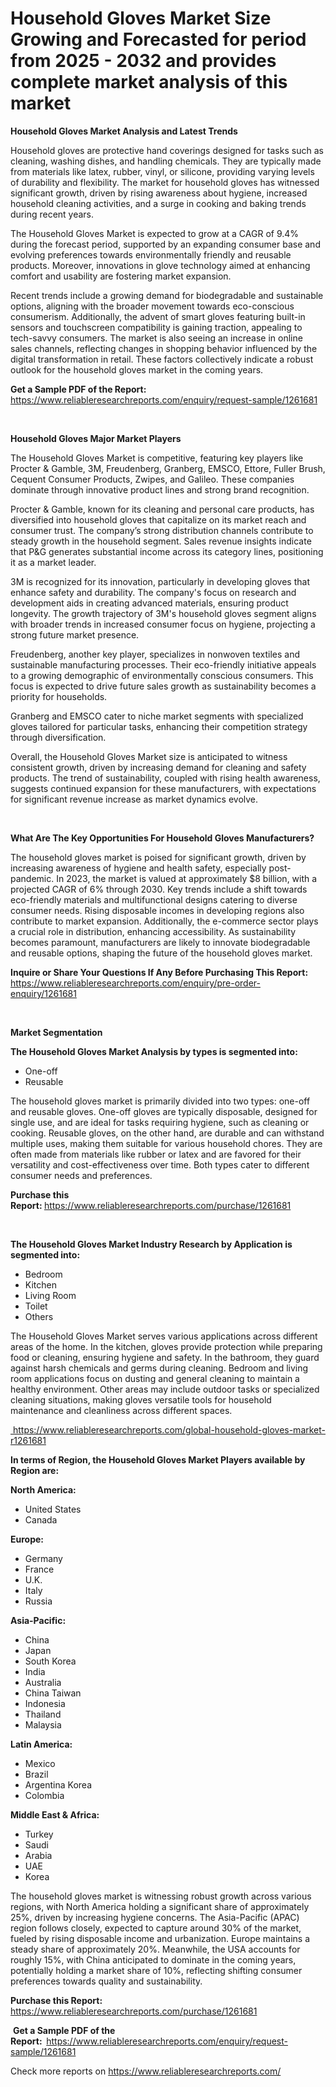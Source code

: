 <p><h1>Household Gloves Market Size Growing and Forecasted for period from 2025 - 2032 and provides complete market analysis of this market</h1></p><p><strong>Household Gloves Market Analysis and Latest Trends</strong></p>
<p><p>Household gloves are protective hand coverings designed for tasks such as cleaning, washing dishes, and handling chemicals. They are typically made from materials like latex, rubber, vinyl, or silicone, providing varying levels of durability and flexibility. The market for household gloves has witnessed significant growth, driven by rising awareness about hygiene, increased household cleaning activities, and a surge in cooking and baking trends during recent years.</p><p>The Household Gloves Market is expected to grow at a CAGR of 9.4% during the forecast period, supported by an expanding consumer base and evolving preferences towards environmentally friendly and reusable products. Moreover, innovations in glove technology aimed at enhancing comfort and usability are fostering market expansion. </p><p>Recent trends include a growing demand for biodegradable and sustainable options, aligning with the broader movement towards eco-conscious consumerism. Additionally, the advent of smart gloves featuring built-in sensors and touchscreen compatibility is gaining traction, appealing to tech-savvy consumers. The market is also seeing an increase in online sales channels, reflecting changes in shopping behavior influenced by the digital transformation in retail. These factors collectively indicate a robust outlook for the household gloves market in the coming years.</p></p>
<p><strong>Get a Sample PDF of the Report:&nbsp;</strong> <a href="https://www.reliableresearchreports.com/enquiry/request-sample/1261681?utm_campaign=2794&utm_medium=2&utm_source=Github&utm_content=ia&utm_term=04042025&utm_id=household-gloves">https://www.reliableresearchreports.com/enquiry/request-sample/1261681</a></p>
<p>&nbsp;</p>
<p><strong>Household Gloves Major Market Players</strong></p>
<p><p>The Household Gloves Market is competitive, featuring key players like Procter & Gamble, 3M, Freudenberg, Granberg, EMSCO, Ettore, Fuller Brush, Cequent Consumer Products, Zwipes, and Galileo. These companies dominate through innovative product lines and strong brand recognition.</p><p>Procter & Gamble, known for its cleaning and personal care products, has diversified into household gloves that capitalize on its market reach and consumer trust. The company’s strong distribution channels contribute to steady growth in the household segment. Sales revenue insights indicate that P&G generates substantial income across its category lines, positioning it as a market leader.</p><p>3M is recognized for its innovation, particularly in developing gloves that enhance safety and durability. The company's focus on research and development aids in creating advanced materials, ensuring product longevity. The growth trajectory of 3M's household gloves segment aligns with broader trends in increased consumer focus on hygiene, projecting a strong future market presence.</p><p>Freudenberg, another key player, specializes in nonwoven textiles and sustainable manufacturing processes. Their eco-friendly initiative appeals to a growing demographic of environmentally conscious consumers. This focus is expected to drive future sales growth as sustainability becomes a priority for households.</p><p>Granberg and EMSCO cater to niche market segments with specialized gloves tailored for particular tasks, enhancing their competition strategy through diversification.</p><p>Overall, the Household Gloves Market size is anticipated to witness consistent growth, driven by increasing demand for cleaning and safety products. The trend of sustainability, coupled with rising health awareness, suggests continued expansion for these manufacturers, with expectations for significant revenue increase as market dynamics evolve.</p></p>
<p>&nbsp;</p>
<p><strong>What Are The Key Opportunities For Household Gloves Manufacturers?</strong></p>
<p><p>The household gloves market is poised for significant growth, driven by increasing awareness of hygiene and health safety, especially post-pandemic. In 2023, the market is valued at approximately $8 billion, with a projected CAGR of 6% through 2030. Key trends include a shift towards eco-friendly materials and multifunctional designs catering to diverse consumer needs. Rising disposable incomes in developing regions also contribute to market expansion. Additionally, the e-commerce sector plays a crucial role in distribution, enhancing accessibility. As sustainability becomes paramount, manufacturers are likely to innovate biodegradable and reusable options, shaping the future of the household gloves market.</p></p>
<p><strong>Inquire or Share Your Questions If Any Before Purchasing This Report:</strong> <a href="https://www.reliableresearchreports.com/enquiry/pre-order-enquiry/1261681?utm_campaign=2794&utm_medium=2&utm_source=Github&utm_content=ia&utm_term=04042025&utm_id=household-gloves">https://www.reliableresearchreports.com/enquiry/pre-order-enquiry/1261681</a></p>
<p>&nbsp;</p>
<p><strong>Market Segmentation</strong></p>
<p><strong>The Household Gloves Market Analysis by types is segmented into:</strong></p>
<p><ul><li>One-off</li><li>Reusable</li></ul></p>
<p><p>The household gloves market is primarily divided into two types: one-off and reusable gloves. One-off gloves are typically disposable, designed for single use, and are ideal for tasks requiring hygiene, such as cleaning or cooking. Reusable gloves, on the other hand, are durable and can withstand multiple uses, making them suitable for various household chores. They are often made from materials like rubber or latex and are favored for their versatility and cost-effectiveness over time. Both types cater to different consumer needs and preferences.</p></p>
<p><strong>Purchase this Report:&nbsp;</strong><a href="https://www.reliableresearchreports.com/purchase/1261681?utm_campaign=2794&utm_medium=2&utm_source=Github&utm_content=ia&utm_term=04042025&utm_id=household-gloves">https://www.reliableresearchreports.com/purchase/1261681</a></p>
<p>&nbsp;</p>
<p><strong>The Household Gloves Market Industry Research by Application is segmented into:</strong></p>
<p><ul><li>Bedroom</li><li>Kitchen</li><li>Living Room</li><li>Toilet</li><li>Others</li></ul></p>
<p><p>The Household Gloves Market serves various applications across different areas of the home. In the kitchen, gloves provide protection while preparing food or cleaning, ensuring hygiene and safety. In the bathroom, they guard against harsh chemicals and germs during cleaning. Bedroom and living room applications focus on dusting and general cleaning to maintain a healthy environment. Other areas may include outdoor tasks or specialized cleaning situations, making gloves versatile tools for household maintenance and cleanliness across different spaces.</p></p>
<p><a href="https://www.reliableresearchreports.com/global-household-gloves-market-r1261681?utm_campaign=2794&utm_medium=2&utm_source=Github&utm_content=ia&utm_term=04042025&utm_id=household-gloves">&nbsp;https://www.reliableresearchreports.com/global-household-gloves-market-r1261681</a></p>
<p><strong>In terms of Region, the Household Gloves Market Players available by Region are:</strong></p>
<p>
    <p> <strong> North America: </strong>
        <ul>
            <li>United States</li>
            <li>Canada</li>
        </ul>
        </p> 
    <p> <strong> Europe: </strong>
        <ul>
            <li>Germany</li>
            <li>France</li>
            <li>U.K.</li>
            <li>Italy</li>
            <li>Russia</li>
        </ul>
        </p> 
    <p> <strong> Asia-Pacific: </strong>
        <ul>
            <li>China</li>
            <li>Japan</li>
            <li>South Korea</li>
            <li>India</li>
            <li>Australia</li>
            <li>China Taiwan</li>
            <li>Indonesia</li>
            <li>Thailand</li>
            <li>Malaysia</li>
        </ul>
        </p> 
    <p> <strong> Latin America: </strong>
        <ul>
            <li>Mexico</li>
            <li>Brazil</li>
            <li>Argentina Korea</li>
            <li>Colombia</li>
        </ul>
        </p> 
    <p> <strong> Middle East & Africa: </strong>
        <ul>
            <li>Turkey</li>
            <li>Saudi</li>
            <li>Arabia</li>
            <li>UAE</li>
            <li>Korea</li>
        </ul>
    </p>
    </p>
<p><p>The household gloves market is witnessing robust growth across various regions, with North America holding a significant share of approximately 25%, driven by increasing hygiene concerns. The Asia-Pacific (APAC) region follows closely, expected to capture around 30% of the market, fueled by rising disposable income and urbanization. Europe maintains a steady share of approximately 20%. Meanwhile, the USA accounts for roughly 15%, with China anticipated to dominate in the coming years, potentially holding a market share of 10%, reflecting shifting consumer preferences towards quality and sustainability.</p></p>
<p><strong>Purchase this Report: </strong><a href="https://www.reliableresearchreports.com/purchase/1261681?utm_campaign=2794&utm_medium=2&utm_source=Github&utm_content=ia&utm_term=04042025&utm_id=household-gloves">https://www.reliableresearchreports.com/purchase/1261681</a></p>
<p>&nbsp;<strong>Get a Sample PDF of the Report:&nbsp;&nbsp;</strong><a href="https://www.reliableresearchreports.com/enquiry/request-sample/1261681?utm_campaign=2794&utm_medium=2&utm_source=Github&utm_content=ia&utm_term=04042025&utm_id=household-gloves">https://www.reliableresearchreports.com/enquiry/request-sample/1261681</a></p>
<p><strong></strong></p>
<p>Check more reports on <a href="https://www.reliableresearchreports.com/?utm_campaign=2794&utm_medium=2&utm_source=Github&utm_content=ia&utm_term=04042025&utm_id=household-gloves">https://www.reliableresearchreports.com/</a></p>